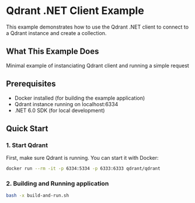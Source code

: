 # Qdrant .NET Client Example

This example demonstrates how to use the Qdrant .NET client to connect to a Qdrant instance and create a collection.

## What This Example Does

Minimal example of instanciating Qdrant client and running a simple request

## Prerequisites

- Docker installed (for building the example application)
- Qdrant instance running on localhost:6334
- .NET 6.0 SDK (for local development)

## Quick Start

### 1. Start Qdrant

First, make sure Qdrant is running. You can start it with Docker:

```bash
docker run --rm -it -p 6334:5334 -p 6333:6333 qdrant/qdrant
```


### 2. Building and Running application


```bash
bash -x build-and-run.sh
```


